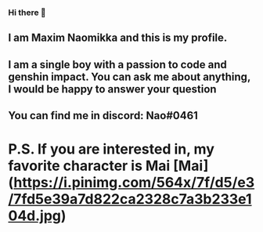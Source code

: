 ### Hi there 👋
## I am Maxim Naomikka and this is my profile.

## I am a single boy with a passion to code and genshin impact. You can ask me about anything, I would be happy to answer your question
## You can find me in discord: Nao#0461

# P.S. If you are interested in, my favorite character is Mai [Mai] (https://i.pinimg.com/564x/7f/d5/e3/7fd5e39a7d822ca2328c7a3b233e104d.jpg)

<!--
**nao159/nao159** is a ✨ _special_ ✨ repository because its `README.md` (this file) appears on your GitHub profile.

Here are some ideas to get you started:

- 🔭 I’m currently working on ...
- 🌱 I’m currently learning ...
- 👯 I’m looking to collaborate on ...
- 🤔 I’m looking for help with ...
- 💬 Ask me about ...
- 📫 How to reach me: ...
- 😄 Pronouns: ...
- ⚡ Fun fact: ...
-->
